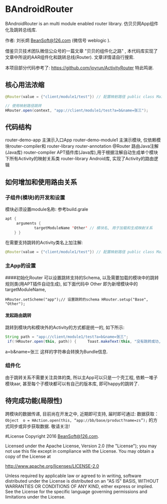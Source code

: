 # BAndroidRouter
BAndroidRouter is an multi module enabled router library. 仿贝贝网App组件化及跳转总线库.

作者: 刘长炯 BeanSoft@126.com (微信号 weblogic ).

借鉴贝贝技术团队微信公众号的一篇文章 "贝贝的组件化之路" , 本代码库实现了文章中所说的AAR组件化和跳转总线(Router).
文章详情请自行搜索.

本项目部分代码参考了: https://github.com/joyrun/ActivityRouter 特此鸣谢.

## 核心用法浓缩

```java
@Router(value = {"client/module1/test"}) // 配置映射路径 public class MainActivity extends Activity {...}

// 使用映射路径跳转
HRouter.open(context, "app://client/module1/test?a=b&name=张三");

```


## 代码结构
router-demo-app 主演示入口App
router-demo-module1 主演示模块, 仅依赖模块router-compiler和 router-library
router-annotation @Router 路由Java注解(Java库)
router-compiler APT插件库(Java库),用于根据注解自动生成单个模块下所有Activity的映射关系类
router-library Android库, 实现了Activity的路由逻辑
## 如何增加和使用路由关系
### 子组件(模块)的开发和设置
模块必须设置module名称:
参考build.grale

```java
apt {
     arguments {
             targetModuleName 'Other' // 模块名, 用于加载和生成映射关系
    } }
```

在需要支持跳转的Activity类名上加注解:


```java
@Router(value = {"client/module1/test"}) // 配置映射路径 public class MainActivity extends Activity {
```

### 主App的设置
####初始化Router
可以设置跳转支持的Schema, 以及需要加载的模块中的跳转规则类(用APT插件自动生成), 如下面代码中 Other 即为新增模块中的 targetModuleName, 
```
HRouter.setScheme("app");// 设置跳转的schema HRouter.setup("Base", "Other");
```
#### 发起路由跳转
跳转到模块内和模块外的Activity的方式都是统一的, 如下所示:

```java
String path = "app://client/module1/test?a=b&name=张三";
 if(!HRouter.open(this, path)) {     Toast.makeText(this, "没有跳转成功, 请检查跳转路径 " + path, Toast.LENGTH_SHORT).show(); } else {     Toast.makeText(this, "成功跳转到 " + HRouter.getActivityName(path).getCanonicalName(), Toast.LENGTH_SHORT).show(); }
```
a=b&name=张三 这样的字符串会转换为Bundle信息.

### 组件化
由于跳转关系不需要关注具体的类, 所以主App可以只是一个壳工程, 依赖一堆子模块aar, 甚至每个子模块都可以有自己的版本库, 即可happy的跳转了.

## 待完成功能(局限性)
跨模块的数据传递, 目前尚在开发之中, 近期即可支持, 届时即可通过:
数据获取：`Object  o = HAction.open(this, “app://bb/base/product?name=zs”);`
的方式同步或异步获取数据. 敬请关注!



#License
Copyright 2016 BeanSoft@126.com.

Licensed under the Apache License, Version 2.0 (the "License");
you may not use this file except in compliance with the License.
You may obtain a copy of the License at

   http://www.apache.org/licenses/LICENSE-2.0

Unless required by applicable law or agreed to in writing, software
distributed under the License is distributed on an "AS IS" BASIS,
WITHOUT WARRANTIES OR CONDITIONS OF ANY KIND, either express or implied.
See the License for the specific language governing permissions and
limitations under the License.


